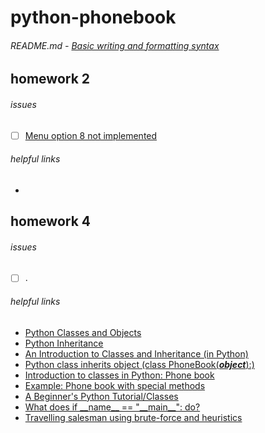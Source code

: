 # python-phonebook
###### README.md - [Basic writing and formatting syntax](https://help.github.com/articles/basic-writing-and-formatting-syntax/)

## homework 2
###### issues
- [ ] [Menu option 8 not implemented](https://github.com/simensollie/python-phonebook/issues/1)
###### helpful links
- 

## homework 4
###### issues
- [ ] .
###### helpful links
- [Python Classes and Objects](https://www.w3schools.com/python/python_classes.asp)
- [Python Inheritance](https://www.programiz.com/python-programming/inheritance)
- [An Introduction to Classes and Inheritance (in Python)](http://www.jesshamrick.com/2011/05/18/an-introduction-to-classes-and-inheritance-in-python/)
- [Python class inherits object (class PhoneBook(**_object_**):)](http://stackoverflow.com/questions/4015417/ddg#9448136)
- [Introduction to classes in Python: Phone book](http://hplgit.github.io/primer.html/doc/pub/class/._class-readable002.html#sec:class:phonebook)
- [Example: Phone book with special methods](http://hplgit.github.io/primer.html/doc/pub/class/._class-readable003.html#sec:class:phonebook2)
- [A Beginner's Python Tutorial/Classes](https://en.wikibooks.org/wiki/A_Beginner%27s_Python_Tutorial/Classes)
- [What does if \_\_name\_\_ == "\_\_main\_\_": do?](https://stackoverflow.com/questions/419163/what-does-if-name-main-do#419185)
- [Travelling salesman using brute-force and heuristics](https://codereview.stackexchange.com/questions/81865/travelling-salesman-using-brute-force-and-heuristics)
